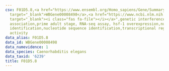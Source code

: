 ```yaml
---
csv: F01D5.8,<a href="https://www.ensembl.org/Homo_sapiens/Gene/Summary?db=core;g=WBGene00008498"
  target="_blank">WBGene00008498</a>,<a href="https://www.ncbi.nlm.nih.gov/pubmed/30894454"
  target="_blank"><i class="fas fa-file"></i></a>",genetic interference,functional
  association,prime adult stage, RNA-seq assay, hsf-1 overexpression,nucleotide sequence
  identification,nucleotide sequence identification,transcriptional regulation,up-regulates
  activity
data_alias: F01D5.8
data_id: WBGene00008498
data_numevidence: 1
data_species: Caenorhabditis elegans
data_taxid: '6239'
title: F01D5.8
---
```

